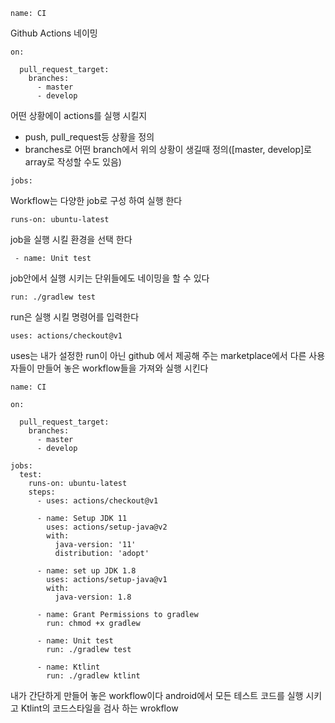 
```
name: CI
```
Github Actions 네이밍

```
on:

  pull_request_target:
    branches:
      - master
      - develop
```         
어떤 상황에이 actions를 실행 시킬지
  - push, pull_request등 상황을 정의
  - branches로 어떤 branch에서 위의 상황이 생길때 정의([master, develop]로 array로 작성할 수도 있음)

```
jobs:
```
Workflow는 다양한 job로 구성 하여 실행 한다

```
runs-on: ubuntu-latest
```
job을 실행 시킬 환경을 선택 한다

```
 - name: Unit test
```
job안에서 실행 시키는 단위들에도 네이밍을 할 수 있다 

```
run: ./gradlew test
```
run은 실행 시킬 명령어를 입력한다

```
uses: actions/checkout@v1
```
uses는 내가 설정한 run이 아닌 github 에서 제공해 주는 marketplace에서 다른 사용자들이 만들어 놓은 workflow들을 가져와 실행 시킨다

```
name: CI

on:

  pull_request_target:
    branches:
      - master
      - develop

jobs:
  test:
    runs-on: ubuntu-latest
    steps:
      - uses: actions/checkout@v1

      - name: Setup JDK 11
        uses: actions/setup-java@v2
        with:
          java-version: '11'
          distribution: 'adopt'

      - name: set up JDK 1.8
        uses: actions/setup-java@v1
        with:
          java-version: 1.8

      - name: Grant Permissions to gradlew
        run: chmod +x gradlew

      - name: Unit test
        run: ./gradlew test
      
      - name: Ktlint
        run: ./gradlew ktlint
```
내가 간단하게 만들어 놓은 workflow이다
android에서 모든 테스트 코드를 실행 시키고
Ktlint의 코드스타일을 검사 하는 wrokflow
